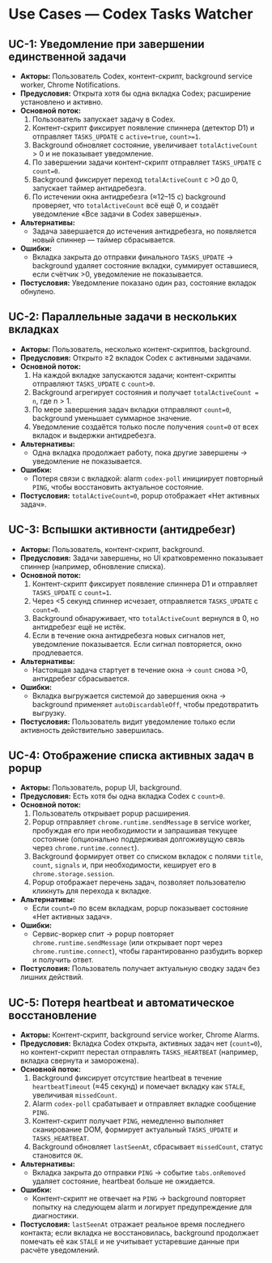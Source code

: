 # Use Cases — Codex Tasks Watcher

## UC-1: Уведомление при завершении единственной задачи
- **Акторы:** Пользователь Codex, контент-скрипт, background service worker, Chrome Notifications.
- **Предусловия:** Открыта хотя бы одна вкладка Codex; расширение установлено и активно.
- **Основной поток:**
  1. Пользователь запускает задачу в Codex.
  2. Контент-скрипт фиксирует появление спиннера (детектор D1) и отправляет `TASKS_UPDATE` с `active=true`, `count>=1`.
  3. Background обновляет состояние, увеличивает `totalActiveCount` > 0 и не показывает уведомление.
  4. По завершении задачи контент-скрипт отправляет `TASKS_UPDATE` с `count=0`.
  5. Background фиксирует переход `totalActiveCount` с >0 до 0, запускает таймер антидребезга.
  6. По истечении окна антидребезга (≈12–15 с) background проверяет, что `totalActiveCount` всё ещё 0, и создаёт уведомление «Все задачи в Codex завершены».
- **Альтернативы:**
  - Задача завершается до истечения антидребезга, но появляется новый спиннер — таймер сбрасывается.
- **Ошибки:**
  - Вкладка закрыта до отправки финального `TASKS_UPDATE` → background удаляет состояние вкладки, суммирует оставшиеся, если счётчик >0, уведомление не показывается.
- **Постусловия:** Уведомление показано один раз, состояние вкладок обнулено.

## UC-2: Параллельные задачи в нескольких вкладках
- **Акторы:** Пользователь, несколько контент-скриптов, background.
- **Предусловия:** Открыто ≥2 вкладок Codex с активными задачами.
- **Основной поток:**
  1. На каждой вкладке запускаются задачи; контент-скрипты отправляют `TASKS_UPDATE` с `count>0`.
  2. Background агрегирует состояния и получает `totalActiveCount = n`, где n > 1.
  3. По мере завершения задач вкладки отправляют `count=0`, background уменьшает суммарное значение.
  4. Уведомление создаётся только после получения `count=0` от всех вкладок и выдержки антидребезга.
- **Альтернативы:**
  - Одна вкладка продолжает работу, пока другие завершены → уведомление не показывается.
- **Ошибки:**
  - Потеря связи с вкладкой: alarm `codex-poll` инициирует повторный `PING`, чтобы восстановить актуальное состояние.
- **Постусловия:** `totalActiveCount=0`, popup отображает «Нет активных задач».

## UC-3: Вспышки активности (антидребезг)
- **Акторы:** Пользователь, контент-скрипт, background.
- **Предусловия:** Задачи завершены, но UI кратковременно показывает спиннер (например, обновление списка).
- **Основной поток:**
  1. Контент-скрипт фиксирует появление спиннера D1 и отправляет `TASKS_UPDATE` с `count=1`.
  2. Через <5 секунд спиннер исчезает, отправляется `TASKS_UPDATE` с `count=0`.
  3. Background обнаруживает, что `totalActiveCount` вернулся в 0, но антидребезг ещё не истёк.
  4. Если в течение окна антидребезга новых сигналов нет, уведомление показывается. Если сигнал повторяется, окно продлевается.
- **Альтернативы:**
  - Настоящая задача стартует в течение окна → `count` снова >0, антидребезг сбрасывается.
- **Ошибки:**
  - Вкладка выгружается системой до завершения окна → background применяет `autoDiscardableOff`, чтобы предотвратить выгрузку.
- **Постусловия:** Пользователь видит уведомление только если активность действительно завершилась.

## UC-4: Отображение списка активных задач в popup
- **Акторы:** Пользователь, popup UI, background.
- **Предусловия:** Есть хотя бы одна вкладка Codex с `count>0`.
- **Основной поток:**
  1. Пользователь открывает popup расширения.
  2. Popup отправляет `chrome.runtime.sendMessage` в service worker, пробуждая его при необходимости и запрашивая текущее состояние (опционально поддерживая долгоживущую связь через `chrome.runtime.connect`).
  3. Background формирует ответ со списком вкладок с полями `title`, `count`, `signals` и, при необходимости, кеширует его в `chrome.storage.session`.
  4. Popup отображает перечень задач, позволяет пользователю кликнуть для перехода к вкладке.
- **Альтернативы:**
  - Если `count=0` по всем вкладкам, popup показывает состояние «Нет активных задач».
- **Ошибки:**
  - Сервис-воркер спит → popup повторяет `chrome.runtime.sendMessage` (или открывает порт через `chrome.runtime.connect`), чтобы гарантированно разбудить воркер и получить ответ.
- **Постусловия:** Пользователь получает актуальную сводку задач без лишних действий.


## UC-5: Потеря heartbeat и автоматическое восстановление
- **Акторы:** Контент-скрипт, background service worker, Chrome Alarms.
- **Предусловия:** Вкладка Codex открыта, активных задач нет (`count=0`), но контент-скрипт перестал отправлять `TASKS_HEARTBEAT` (например, вкладка свернута и заморожена).
- **Основной поток:**
  1. Background фиксирует отсутствие heartbeat в течение `heartbeatTimeout` (≈45 секунд) и помечает вкладку как `STALE`, увеличивая `missedCount`.
  2. Alarm `codex-poll` срабатывает и отправляет вкладке сообщение `PING`.
  3. Контент-скрипт получает `PING`, немедленно выполняет сканирование DOM, формирует актуальный `TASKS_UPDATE` и `TASKS_HEARTBEAT`.
  4. Background обновляет `lastSeenAt`, сбрасывает `missedCount`, статус становится `OK`.
- **Альтернативы:**
  - Вкладка закрыта до отправки `PING` → событие `tabs.onRemoved` удаляет состояние, heartbeat больше не ожидается.
- **Ошибки:**
  - Контент-скрипт не отвечает на `PING` → background повторяет попытку на следующем alarm и логирует предупреждение для диагностики.
- **Постусловия:** `lastSeenAt` отражает реальное время последнего контакта; если вкладка не восстановилась, background продолжает помечать её как `STALE` и не учитывает устаревшие данные при расчёте уведомлений.
